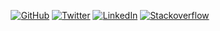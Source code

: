 <!--
**shivamkrpandey/shivamkrpandey** is a ✨ _special_ ✨ repository because its `README.md` (this file) appears on your GitHub profile.

Here are some ideas to get you started:

- 🔭 I’m currently working on ...
- 🌱 I’m currently learning ...
- 👯 I’m looking to collaborate on ...
- 🤔 I’m looking for help with ...
- 💬 Ask me about ...
- 📫 How to reach me: ...
- 😄 Pronouns: ...
- ⚡ Fun fact: ...
-->
<p align="center">
	<a href="https://github.com/shivamkrpandey"><img src="https://img.shields.io/github/followers/shivamkrpandey?label=GitHub&style=social" alt="GitHub"></a>
	<a href="https://twitter.com/shivamkrpandey"><img src="https://img.shields.io/twitter/follow/shivamkrpandey?label=Twitter&style=social" alt="Twitter"></a>
	<a href="https://www.linkedin.com/in/shivamkrpandey"><img src="https://img.shields.io/badge/LinkedIn--_.svg?style=social&logo=linkedin" alt="LinkedIn"></a>
	<a href="https://img.shields.io/stackexchange/stackoverflow/r/6673165?style=social"><img src="https://img.shields.io/badge/stackoverflow-stackoverflow%20reputation-green?style=social" alt="Stackoverflow"></a>
	
</p>
